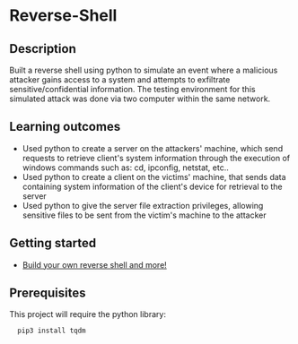 # Reverse-Shell

## Description

Built a reverse shell using python to simulate an event where a malicious attacker gains access to a system and attempts to exfiltrate sensitive/confidential information. The testing environment for this simulated attack was done via two computer within the same network.

## Learning outcomes
- Used python to create a server on the attackers' machine, which send requests to retrieve client's system information through the execution of windows commands such as: cd, ipconfig, netstat, etc..
- Used python to create a client on the victims' machine, that sends data containing system information of the client's device for retrieval to the server
- Used python to give the server file extraction privileges, allowing sensitive files to be sent from the victim's machine to the attacker

## Getting started
- [Build your own reverse shell and more!](https://thepythoncode.com/article/create-reverse-shell-python#google_vignette)

## Prerequisites

 This project will require the python library:
 ```sh
   pip3 install tqdm
